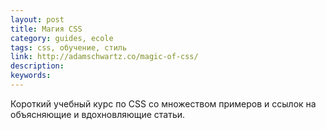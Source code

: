 ```yaml
---
layout: post
title: Магия CSS
category: guides, ecole
tags: css, обучение, стиль
link: http://adamschwartz.co/magic-of-css/
description:
keywords:
---
```


<p>Короткий учебный курс по CSS со множеством примеров и ссылок на объясняющие и вдохновляющие статьи.</p>
